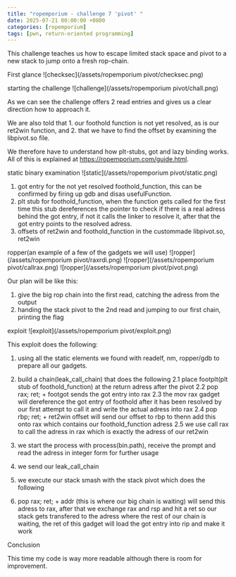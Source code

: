 ```yaml
---
title: "ropemporium - challenge 7 'pivot' "
date: 2025-07-21 00:00:00 +0800
categories: [ropemporium]
tags: [pwn, return-oriented programming]
---
```


This challenge teaches us how to escape limited stack space and pivot to a new stack to jump onto a fresh rop-chain.

 First glance
    ![checksec](/assets/ropemporium pivot/checksec.png)


starting the challenge
    ![challenge](/assets/ropemporium pivot/chall.png)

As we can see the challenge offers 2 read entries and gives us a clear direction how to approach it.

We are also told that 1. our foothold function is not yet resolved, as is our ret2win function, and 2. that we have to find the offset by examining the libpivot.so file.

We therefore have to understand how plt-stubs, got and lazy binding works. All of this is explained at https://ropemporium.com/guide.html. 


 static binary examination
    ![static](/assets/ropemporium pivot/static.png)

1. got entry for the not yet resolved foothold_function, this can be confirmed by firing up gdb and disas usefulFunction.
2. plt stub for foothold_function, when the function gets called for the first time this stub dereferences the pointer to check if there is a real adress behind the got entry, if not it calls the linker to resolve it, after that the got entry points to the resolved adress.
3. offsets of ret2win and foothold_function in the custommade libpivot.so, ret2win

 ropper(an example of a few of the gadgets we will use)
    ![ropper](/assets/ropemporium pivot/raxrdi.png)
    ![ropper](/assets/ropemporium pivot/callrax.png)
    ![ropper](/assets/ropemporium pivot/pivot.png)
 
Our plan will be like this:

1. give the big rop chain into the first read, catching the adress from the output
2. handing the stack pivot to the 2nd read and jumping to our first chain, printing the flag

 exploit
    ![exploit](/assets/ropemporium pivot/exploit.png)

This exploit does the following:

1. using all the static elements we found with readelf, nm, ropper/gdb to prepare all our gadgets.
2. build a chain(leak_call_chain) that does the following
2.1 place footplt(plt stub of foothold_function) at the return adress after the pivot
2.2 pop rax; ret; + footgot sends the got entry into rax 
2.3 the mov rax gadget will dereference the got entry of foothold after it has been resolved by our first attempt to call it and write the actual adress into rax
2.4 pop rbp; ret; + ret2win offset will send our offset to rbp to thenn add this onto rax which contains our foothold_function adress 
2.5 we use call rax to call the adress in rax which is exactly the adress of our ret2win

3. we start the process with process(bin.path), receive the prompt and read the adress in integer form for further usage
4. we send our leak_call_chain
5. we execute our stack smash with the stack pivot which does the following
6. pop rax; ret; + addr (this is where our big chain is waiting) will send this adress to rax, after that we exchange rax and rsp and hit a ret so our stack gets transfered to the adress where the rest of our chain is waiting, the ret of this gadget will load the got entry into rip and make it work

Conclusion

This time my code is way more readable although there is room for improvement.